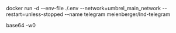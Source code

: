 docker run -d --env-file ./.env --network=umbrel_main_network --restart=unless-stopped --name telegram meienberger/lnd-telegram


base64 -w0 